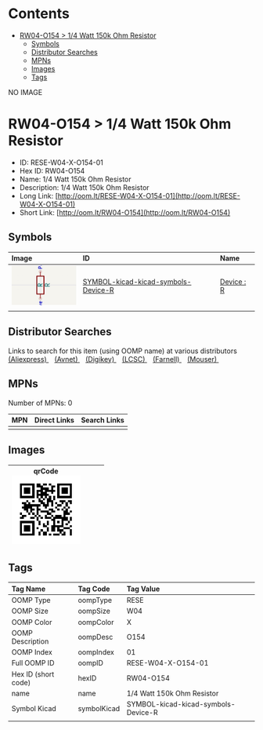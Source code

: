 



Contents
========

* [RW04-O154 > 1/4 Watt 150k Ohm Resistor](#rw04-o154--14-watt-150k-ohm-resistor)
	* [Symbols](#symbols)
	* [Distributor Searches](#distributor-searches)
	* [MPNs](#mpns)
	* [Images](#images)
	* [Tags](#tags)
  
NO IMAGE  
# RW04-O154 > 1/4 Watt 150k Ohm Resistor

- ID: RESE-W04-X-O154-01
- Hex ID: RW04-O154
- Name: 1/4 Watt 150k Ohm Resistor
- Description: 1/4 Watt 150k Ohm Resistor
- Long Link: [http://oom.lt/RESE-W04-X-O154-01](http://oom.lt/RESE-W04-X-O154-01)
- Short Link: [http://oom.lt/RW04-O154](http://oom.lt/RW04-O154)

## Symbols
  

|Image|ID|Name|
| :--- | :--- | :--- |
|[![](https://raw.githubusercontent.com/oomlout/oomlout_OOMP_eda_V2/main/SYMBOL/kicad/kicad-symbols/Device/R/image_140.png)](https://github.com/oomlout/oomlout_OOMP_eda_V2/tree/main/SYMBOL/kicad/kicad-symbols/Device/R/)|[SYMBOL-kicad-kicad-symbols-Device-R](https://github.com/oomlout/oomlout_OOMP_eda_V2/tree/main/SYMBOL/kicad/kicad-symbols/Device/R/)|[Device : R](https://github.com/oomlout/oomlout_OOMP_eda_V2/tree/main/SYMBOL/kicad/kicad-symbols/Device/R/)|
||||

## Distributor Searches
  
Links to search for this item (using OOMP name) at various distributors  
[(Aliexpress) ](https://www.aliexpress.com/wholesale?SearchText=11171/4+Watt+150k+Ohm+Resistor)&nbsp;&nbsp;&nbsp;[(Avnet) ](https://www.avnet.com/shop/us/search/1/4+Watt+150k+Ohm+Resistor)&nbsp;&nbsp;&nbsp;[(Digikey) ](https://www.digikey.co.uk/en/products/result?s=1/4+Watt+150k+Ohm+Resistor)&nbsp;&nbsp;&nbsp;[(LCSC) ](https://www.lcsc.com/search?q=1/4+Watt+150k+Ohm+Resistor)&nbsp;&nbsp;&nbsp;[(Farnell) ](https://uk.farnell.com/search?st=1/4+Watt+150k+Ohm+Resistor)&nbsp;&nbsp;&nbsp;[(Mouser) ](https://www.mouser.com/c/?q=1/4+Watt+150k+Ohm+Resistor)&nbsp;&nbsp;&nbsp;
## MPNs
  
Number of MPNs: 0  

|MPN|Direct Links|Search Links|
| :--- | :--- | :--- |
||||

## Images
  

|qrCode<br>[![](https://raw.githubusercontent.com/oomlout/oomlout_OOMP_parts_V2/main/RESE/W04/X/O154/01/qrCode_140.png)](https://github.com/oomlout/oomlout_OOMP_parts_V2/tree/main/RESE/W04/X/O154/01/qrCode.png)||||
| :---: | :---: | :---: | :---: |

## Tags
  

|Tag Name|Tag Code|Tag Value|
| :--- | :--- | :--- |
|OOMP Type|oompType|RESE|
|OOMP Size|oompSize|W04|
|OOMP Color|oompColor|X|
|OOMP Description|oompDesc|O154|
|OOMP Index|oompIndex|01|
|Full OOMP ID|oompID|RESE-W04-X-O154-01|
|Hex ID (short code)|hexID|RW04-O154|
|name|name|1/4 Watt 150k Ohm Resistor|
|Symbol Kicad|symbolKicad|SYMBOL-kicad-kicad-symbols-Device-R|
||||
